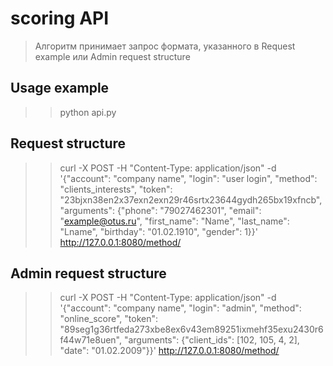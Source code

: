 # scoring API
> Алгоритм принимает запрос формата,
  указанного в Request example или Admin request structure

## Usage example

>> python api.py

## Request structure

>> curl -X POST -H "Content-Type: application/json" -d '{"account": "company name", "login": "user login", "method": "clients_interests", "token": "23bjxn38en2x37exn2exn29r46srtx23644gydh265bx19xfncb", "arguments": {"phone": "79027462301", "email": "example@otus.ru", "first_name": "Name", "last_name": "Lname", "birthday": "01.02.1910", "gender": 1}}' http://127.0.0.1:8080/method/

## Admin request structure

>> curl -X POST -H "Content-Type: application/json" -d '{"account": "company name", "login": "admin", "method": "online_score", "token": "89seg1g36rtfeda273xbe8ex6v43em89251ixmehf35exu2430r6f44w71e8uen", "arguments": {"client_ids": [102, 105, 4, 2], "date": "01.02.2009"}}' http://127.0.0.1:8080/method/